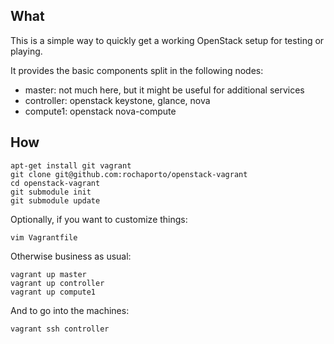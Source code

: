 ## What

This is a simple way to quickly get a working OpenStack setup for testing or playing.

It provides the basic components split in the following nodes:

   * master: not much here, but it might be useful for additional services
   * controller: openstack keystone, glance, nova
   * compute1: openstack nova-compute

## How

```shell
apt-get install git vagrant
git clone git@github.com:rochaporto/openstack-vagrant
cd openstack-vagrant
git submodule init
git submodule update
```

Optionally, if you want to customize things:
```shell
vim Vagrantfile
```

Otherwise business as usual:
```
vagrant up master 
vagrant up controller
vagrant up compute1
```

And to go into the machines:
```
vagrant ssh controller 
```

